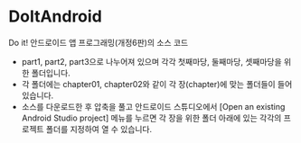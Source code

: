# DoItAndroid
Do it! 안드로이드 앱 프로그래밍(개정6판)의 소스 코드

 - part1, part2, part3으로 나누어져 있으며 각각 첫째마당, 둘째마당, 셋째마당을 위한 폴더입니다.
 - 각 폴더에는 chapter01, chapter02와 같이 각 장(chapter)에 맞는 폴더들이 들어 있습니다.
 - 소스를 다운로드한 후 압축을 풀고 안드로이드 스튜디오에서 [Open an existing Android Studio project] 메뉴를 누르면 각 장을 위한 폴더 아래에 있는 각각의 프로젝트 폴더를 지정하여 열 수 있습니다.
 
